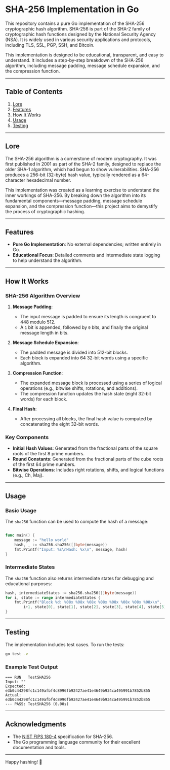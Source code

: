 # SHA-256 Implementation in Go

This repository contains a pure Go implementation of the SHA-256 cryptographic hash algorithm. SHA-256 is part of the SHA-2 family of cryptographic hash functions designed by the National Security Agency (NSA). It is widely used in various security applications and protocols, including TLS, SSL, PGP, SSH, and Bitcoin.

This implementation is designed to be educational, transparent, and easy to understand. It includes a step-by-step breakdown of the SHA-256 algorithm, including message padding, message schedule expansion, and the compression function.

---

## Table of Contents

1. [Lore](#lore)
2. [Features](#features)
3. [How It Works](#how-it-works)
4. [Usage](#usage)
5. [Testing](#testing)

---

## Lore

The SHA-256 algorithm is a cornerstone of modern cryptography. It was first published in 2001 as part of the SHA-2 family, designed to replace the older SHA-1 algorithm, which had begun to show vulnerabilities. SHA-256 produces a 256-bit (32-byte) hash value, typically rendered as a 64-character hexadecimal number.

This implementation was created as a learning exercise to understand the inner workings of SHA-256. By breaking down the algorithm into its fundamental components—message padding, message schedule expansion, and the compression function—this project aims to demystify the process of cryptographic hashing.

---

## Features

- **Pure Go Implementation**: No external dependencies; written entirely in Go.
- **Educational Focus**: Detailed comments and intermediate state logging to help understand the algorithm.

---

## How It Works

### SHA-256 Algorithm Overview

1. **Message Padding**:
   - The input message is padded to ensure its length is congruent to 448 modulo 512.
   - A `1` bit is appended, followed by `0` bits, and finally the original message length in bits.

2. **Message Schedule Expansion**:
   - The padded message is divided into 512-bit blocks.
   - Each block is expanded into 64 32-bit words using a specific algorithm.

3. **Compression Function**:
   - The expanded message block is processed using a series of logical operations (e.g., bitwise shifts, rotations, and additions).
   - The compression function updates the hash state (eight 32-bit words) for each block.

4. **Final Hash**:
   - After processing all blocks, the final hash value is computed by concatenating the eight 32-bit words.

### Key Components

- **Initial Hash Values**: Generated from the fractional parts of the square roots of the first 8 prime numbers.
- **Round Constants**: Generated from the fractional parts of the cube roots of the first 64 prime numbers.
- **Bitwise Operations**: Includes right rotations, shifts, and logical functions (e.g., Ch, Maj).

---

## Usage

### Basic Usage

The `sha256` function can be used to compute the hash of a message:

```go

func main() {
	message := "hello world"
	hash, _ := sha256.sha256([]byte(message))
	fmt.Printf("Input: %s\nHash: %x\n", message, hash)
}
```

### Intermediate States

The `sha256` function also returns intermediate states for debugging and educational purposes:

```go
hash, intermediateStates := sha256.sha256([]byte(message))
for i, state := range intermediateStates {
	fmt.Printf("Block %d: %08x %08x %08x %08x %08x %08x %08x %08x\n",
		i+1, state[0], state[1], state[2], state[3], state[4], state[5], state[6], state[7])
}
```

---

## Testing

The implementation includes test cases. To run the tests:

```bash
go test -v
```

### Example Test Output

```
=== RUN   TestSHA256
Input: ""
Expected: e3b0c44298fc1c149afbf4c8996fb92427ae41e4649b934ca495991b7852b855
Actual:   e3b0c44298fc1c149afbf4c8996fb92427ae41e4649b934ca495991b7852b855
--- PASS: TestSHA256 (0.00s)
```

---

## Acknowledgments

- The [NIST FIPS 180-4](https://nvlpubs.nist.gov/nistpubs/FIPS/NIST.FIPS.180-4.pdf) specification for SHA-256.
- The Go programming language community for their excellent documentation and tools.

---

Happy hashing! 🚀
